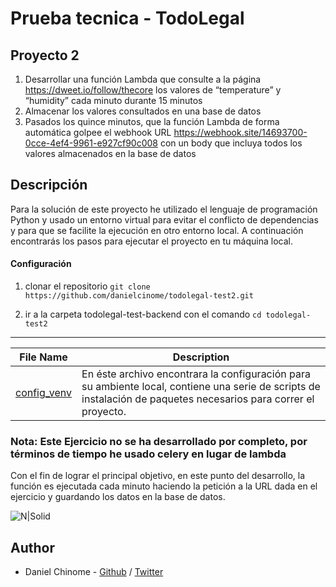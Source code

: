 # Prueba tecnica - TodoLegal

## Proyecto 2
1. Desarrollar una función Lambda que consulte a la página https://dweet.io/follow/thecore los valores de “temperature” y “humidity” cada minuto durante 15 minutos
2. Almacenar los valores consultados en una base de datos
3. Pasados los quince minutos, que la función Lambda de forma automática golpee el webhook URL https://webhook.site/14693700-0cce-4ef4-9961-e927cf90c008 con un body que incluya todos los valores almacenados en la base de datos


## Descripción
Para la solución de este proyecto he utilizado el lenguaje de programación Python y usado un entorno virtual para evitar el conflicto de dependencias y para que se facilite la ejecución en otro entorno local. A continuación encontrarás los pasos para ejecutar el proyecto en tu máquina local.
####  Configuración
1. clonar el repositorio `git clone https://github.com/danielcinome/todolegal-test2.git`

2. ir a la carpeta todolegal-test-backend con el comando `cd todolegal-test2`
---

File Name|Description
---|---
[config_venv	](https://github.com/danielcinome/todolegal-test-backend/blob/main/config_venv)| En éste archivo encontrara la configuración para su ambiente local, contiene una serie de scripts de instalación de paquetes necesarios para correr el proyecto.

### Nota: Este Ejercicio no se ha desarrollado por completo, por términos de tiempo he usado celery en lugar de lambda

Con el fin de lograr el principal objetivo, en este punto del desarrollo, la función es ejecutada cada minuto haciendo la petición a la URL dada en el ejercicio y guardando los datos en la base de datos. 
	
![N|Solid](https://i.ibb.co/1dXZh7q/test2.png)




## Author

- Daniel Chinome - [Github](https://github.com/danielcinome) / [Twitter](https://twitter.com/DanielChinome)